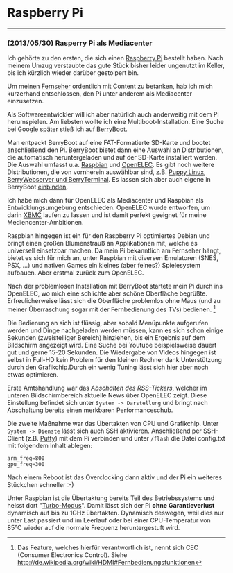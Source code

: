 # Raspberry Pi


***

### (2013/05/30) Rasperry Pi als Mediacenter

Ich gehörte zu den ersten, die sich einen [Raspberry Pi] bestellt haben. Nach meinem Umzug verstaubte das gute Stück bisher leider ungenutzt im Keller, bis ich kürzlich wieder darüber gestolpert bin. 

[raspberry pi]: http://www.raspberrypi.org "Raspberry Pi Store"

Um meinen [Fernseher] ordentlich mit Content zu betanken, hab ich mich kurzerhand entschlossen, den Pi unter anderem als Mediacenter einzusetzen. 

[fernseher]: http://www.philips.de/47pfl4007k/12 "Philips 47pfl4007k/12"

Als Softwareentwickler will ich aber natürlich auch anderweitig mit dem Pi herumspielen. Am liebsten wollte ich eine Multiboot-Installation. Eine Suche bei Google später stieß ich auf [BerryBoot][].

[BerryBoot]: http://www.berryterminal.com/doku.php/berryboot "BerryBoot Homepage"

Man entpackt BerryBoot auf eine FAT-Formatierte SD-Karte und bootet anschließend den Pi. BerryBoot bietet dann eine Auswahl an Distributionen, die automatisch heruntergeladen und auf der SD-Karte installiert werden. Die Auswahl umfasst u.a. [Raspbian][] und [OpenELEC][OpenELEC_HP]. Es gibt noch weitere Distributionen, die von vornherein auswählbar sind, z.B. [Puppy Linux][], [BerryWebserver und BerryTerminal][]. Es lassen sich aber auch eigene in BerryBoot [einbinden][].

[Raspbian]: http://www.raspbian.org "Raspbian Homepage"
[OpenELEC_HP]: http://www.openelec.tv "OpenELEC Homepage"
[Puppy Linux]: http://puppylinux.org "Puppy Linux Homepage" 
[BerryWebserver und BerryTerminal]: http://berryterminal.com
[einbinden]: http://www.berryterminal.com/doku.php/berryboot/adding_custom_distributions

Ich habe mich dann für OpenELEC als Mediacenter und Raspbian als Entwicklungsumgebung entschieden. OpenELEC wurde entworfen, um darin [XBMC][XBMC_HP] laufen zu lassen und ist damit perfekt geeignet für meine Mediencenter-Ambitionen. 

[XBMC_HP]: http://xbmc.org "XBMC Homepage"

Raspbian hingegen ist ein für den Raspberry Pi optimiertes Debian und bringt einen großen Blumenstrauß an Applikationen mit, welche es universell einsetzbar machen. Da mein Pi bekanntlich am Fernseher hängt, bietet es sich für mich an, unter Raspbian mit diversen Emulatoren (SNES, PSX, ...) und nativen Games ein kleines (aber feines?) Spielesystem aufbauen. Aber erstmal zurück zum OpenELEC.

Nach der problemlosen Installation mit BerryBoot startete mein Pi durch ins OpenELEC, wo mich eine schlichte aber schöne Oberfläche begrüßte. Erfreulicherweise lässt sich die Oberfläche problemlos ohne Maus (und zu meiner Überraschung sogar mit der Fernbedienung des TVs) bedienen. [^1]

[^1]: Das Feature, welches hierfür verantwortlich ist, nennt sich CEC (Consumer Electronics Control). Siehe http://de.wikipedia.org/wiki/HDMI#Fernbedienungsfunktionen

Die Bedienung an sich ist flüssig, aber sobald Menüpunkte aufgerufen werden und Dinge nachgeladen werden müssen, kann es sich schon einige Sekunden (zweistelliger Bereich) hinziehen, bis ein Ergebnis auf dem Bildschirm angezeigt wird. Eine Suche bei Youtube beispielsweise dauert gut und gerne 15-20 Sekunden. Die Wiedergabe von Videos hingegen ist selbst in Full-HD kein Problem für den kleinen Rechner dank Unterstützung durch den Grafikchip.Durch ein wenig Tuning lässt sich hier aber noch etwas optimieren. 

Erste Amtshandlung war das *Abschalten des RSS-Tickers*, welcher im unteren Bildschirmbereich aktuelle News über OpenELEC zeigt. Diese Einstellung befindet sich unter `System -> Darstellung` und bringt nach Abschaltung bereits einen merkbaren Performanceschub.

Die zweite Maßnahme war das Übertakten von CPU und Grafikchip. Unter `System -> Dienste` lässt sich auch SSH aktivieren. Anschließend per SSH-Client (z.B. [Putty][]) mit dem Pi verbinden und unter `/flash` die Datei config.txt mit folgendem Inhalt ablegen:

	arm_freq=800  
	gpu_freq=300

Nach einem Reboot ist das Overclocking dann aktiv und der Pi ein weiteres Stückchen schneller :-) 

[Putty]: http://www.chiark.greenend.org.uk/~sgtatham/putty/download.html

Unter Raspbian ist die Übertaktung bereits Teil des Betriebssystems und heisst dort "[Turbo-Modus][]". Damit lässt sich der Pi **ohne Garantieverlust** dynamisch auf bis zu 1GHz übertakten. Dynamisch deswegen, weil dies nur unter Last passiert und im Leerlauf oder bei einer CPU-Temperatur von 85°C wieder auf die normale Frequenz heruntergestuft wird.

[Turbo-Modus]: http://www.raspberrypi.org/archives/2008

